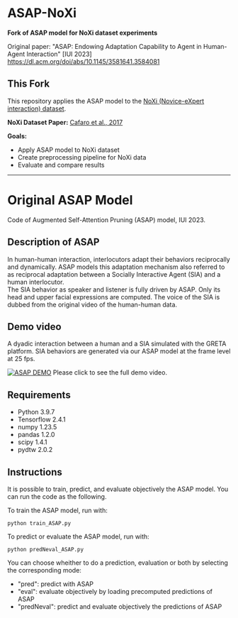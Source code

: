 # ASAP-NoXi

**Fork of ASAP model for NoXi dataset experiments**

Original paper: "ASAP: Endowing Adaptation Capability to Agent in Human-Agent Interaction" [IUI 2023]
https://dl.acm.org/doi/abs/10.1145/3581641.3584081

## This Fork

This repository applies the ASAP model to the [NoXi (Novice-eXpert interaction) dataset](https://multimediate-challenge.org/datasets/Dataset_NoXi/).

**NoXi Dataset Paper:** [Cafaro et al., 2017](https://dl.acm.org/doi/10.1145/3136755.3136780)

**Goals:**
- Apply ASAP model to NoXi dataset
- Create preprocessing pipeline for NoXi data
- Evaluate and compare results

---

# Original ASAP Model

Code of Augmented Self-Attention Pruning (ASAP) model, IUI 2023.

## Description of ASAP
In human-human interaction, interlocutors adapt their behaviors reciprocally and dynamically. ASAP models this adaptation mechanism also referred to as reciprocal adaptation between a Socially Interactive Agent (SIA) and a human interlocutor.\
The SIA behavior as speaker and listener is fully driven by ASAP. Only its head and upper facial expressions are computed. The voice of the SIA is dubbed from the original video of the human-human data.

## Demo video
A dyadic interaction between a human and a SIA simulated with the GRETA platform. SIA behaviors are generated via our ASAP model at the frame level at 25 fps.

[![ASAP DEMO](https://user-images.githubusercontent.com/44306168/213715354-b1742b06-8df2-45fc-a01c-91dce49e44c6.png)](http://www.youtube.com/watch?v=feojlOrFCIg "ASAP Demo")
Please click to see the full demo video.

## Requirements
- Python 3.9.7
- Tensorflow 2.4.1
- numpy 1.23.5
- pandas 1.2.0
- scipy 1.4.1
- pydtw 2.0.2

## Instructions
It is possible to train, predict, and evaluate objectively the ASAP model. You can run the code as the following.

To train the ASAP model, run with:
```
python train_ASAP.py
```

To predict or evaluate the ASAP model, run with:
```
python predNeval_ASAP.py
```
You can choose wheither to do a prediction, evaluation or both by selecting the corresponding mode:
- "pred": predict with ASAP
- "eval": evaluate objectively by loading precomputed predictions of ASAP
- "predNeval": predict and evaluate  objectively the predictions of ASAP

